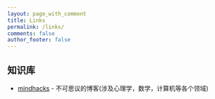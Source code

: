 ```yaml
---
layout: page_with_comment
title: Links
permalink: /links/
comments: false
author_footer: false
---
```

## 知识库
* [mindhacks][] - 不可思议的博客(涉及心理学，数学，计算机等各个领域)





[mindhacks]: http://mindhacks.cn
[狮子的魂]: http://my.oschina.net/jcseg/blog/
[forsigner]: http://forsigner.com/
